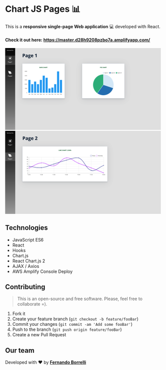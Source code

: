 # Chart JS Pages :bar_chart:
This is a **responsive single-page Web application** :computer: developed with React.


#### Check it out here: https://master.d28h9208pzbo7a.amplifyapp.com/

![](public/img/page1.png) ![](public/img/page2.png)


## Technologies

- JavaScript ES6
- React
- Hooks
- Chart.js
- React Chart.js 2
- AJAX / Axios
- AWS Amplify Console Deploy

## Contributing
>This is an open-source and free software. Please, feel free to collaborate =).

1. Fork it 
2. Create your feature branch (`git checkout -b feature/fooBar`)
3. Commit your changes (`git commit -am 'Add some fooBar'`)
4. Push to the branch (`git push origin feature/fooBar`)
5. Create a new Pull Request

## Our team

Developed with :heart: by [**Fernando Borrelli**](https://github.com/flborrelli)




